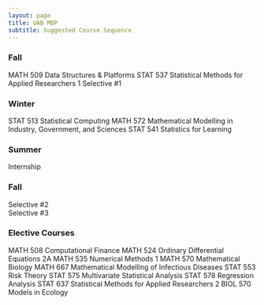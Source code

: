 ```yaml
---
layout: page
title: UAB MDP
subtitle: Suggested Course Sequence
---
```


### Fall
MATH 509 Data Structures & Platforms
STAT 537 Statistical Methods for Applied Researchers 1
Selective #1
  
  
### Winter  
STAT 513 Statistical Computing
MATH 572 Mathematical Modelling in Industry, Government, and Sciences
STAT 541 Statistics for Learning

### Summer
Internship

### Fall
Selective #2  
Selective #3  

### Elective Courses
MATH 508 Computational Finance
MATH 524 Ordinary Differential Equations 2A
MATH 535 Numerical Methods 1
MATH 570 Mathematical Biology
MATH 667 Mathematical Modelling of Infectious Diseases
STAT 553 Risk Theory
STAT 575 Multivariate Statistical Analysis
STAT 578 Regression Analysis
STAT 637 Statistical Methods for Applied Researchers 2
BIOL 570 Models in Ecology
